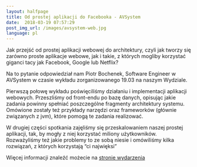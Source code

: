 ```yaml
---
layout:	halfpage
title: Od prostej aplikacji do Facebooka - AVSystem
date:  2018-03-19 07:57:29
post_img_url: /images/avsystem-web.jpg
language: pl
---
```


Jak przejść od prostej aplikacji webowej do architektury, czyli jak tworzy się zarówno proste aplikacje webowe, jak i takie, z których mogliby korzystać giganci tacy jak Facebook, Google lub Netflix?

Na to pytanie odpowiedział nam Piotr Bochenek, Software Engineer w AVSystem w czasie wykładu zorganizowanego 19.03 na naszym Wydziale.

Pierwszą połowę wykładu poświęciliśmy działaniu i implementacji aplikacji webowych. Przeszliśmy od front-endu po bazę danych, opisując jakie zadania powinny spełniać poszczególne fragmenty architektury systemu. Omówione zostały też przykłady narzędzi oraz frameworków (głównie związanych z jvm), które pomogą te zadania realizować.

W drugiej części spotkania zajęliśmy się przeskalowaniem naszej prostej aplikacji, tak, by mogły z niej korzystać miliony użytkowników. Rozważyliśmy też jakie problemy to ze sobą niesie i omówiliśmy kilka rozwiązań, z których korzystają “ci najwięksi” 


Więcej informacji znaleźć możecie na [stronie wydarzenia](https://www.facebook.com/events/1994975164059329/)